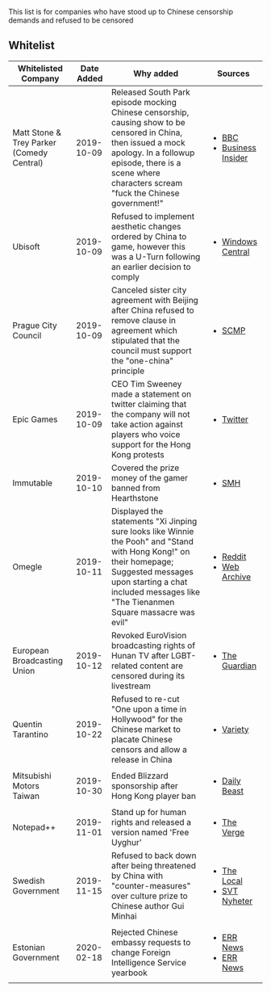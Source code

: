 This list is for companies who have stood up to Chinese censorship demands and refused to be censored

<!-- RENDER START -->

<h2>Whitelist</h2>

| Whitelisted Company                          | Date Added | Why added                                                    | Sources                                                      |
| ----------------------------------------- | ---------- | ------------------------------------------------------------ | ------------------------------------------------------------ |
| Matt Stone & Trey Parker (Comedy Central) | 2019-10-09 | Released South Park episode mocking Chinese censorship, causing show to be censored in China, then issued a mock apology. In a followup episode, there is a scene where characters scream "fuck the Chinese government!" | <ul><li>[BBC](https://www.bbc.co.uk/news/world-asia-china-49968867)</li><li>[Business Insider](https://www.businessinsider.com/south-park-takes-on-chinese-government-in-300th-episode-2019-10)</li></ul> |
| Ubisoft                                   | 2019-10-09 | Refused to implement aesthetic changes ordered by China to game, however this was a U-Turn following an earlier decision to comply | <ul><li>[Windows Central](https://www.windowscentral.com/rainbow-six-siege-drops-china-censorship-reverts-aesthetic-changes)</li></ul> |
| Prague City Council                       | 2019-10-09 | Canceled sister city agreement with Beijing after China refused to remove clause in agreement which stipulated that the council must support the "one-china" principle | <ul><li>[SCMP](https://www.scmp.com/news/china/diplomacy/article/3032045/prague-cuts-sister-city-ties-beijing-amid-tangible-anger-over)</li></ul> |
| Epic Games                                | 2019-10-09 | CEO Tim Sweeney made a statement on twitter claiming that the company will not take action against players who voice support for the Hong Kong protests | <ul><li>[Twitter](https://twitter.com/TimSweeneyEpic/status/1181946357759844352)</li></ul> |
| Immutable                                 | 2019-10-10 | Covered the prize money of the gamer banned from Hearthstone | <ul><li>[SMH](https://www.smh.com.au/business/companies/sydney-startup-under-fire-online-for-supporting-pro-hong-kong-protest-gamer-20191009-p52z2g.html)</li></ul>  |
| Omegle                                 | 2019-10-11 | Displayed the statements "Xi Jinping sure looks like Winnie the Pooh" and "Stand with Hong Kong!" on their homepage; Suggested messages upon starting a chat included messages like "The Tienanmen Square massacre was evil" | <ul><li>[Reddit](https://www.reddit.com/r/HongKong/comments/dfwmve/omegle_is_fighting_for_hong_kong_too/)</li><li>[Web Archive](http://web.archive.org/web/20191011144103/https://www.omegle.com/)</li></ul>    |
| European Broadcasting Union | 2019-10-12 | Revoked EuroVision broadcasting rights of Hunan TV after LGBT-related content are censored during its livestream | <ul><li>[The Guardian](https://www.theguardian.com/world/2018/may/11/chinese-broadcaster-loses-eurovision-rights-over-lgbt-censorship)</li></ul> |
| Quentin Tarantino | 2019-10-22 | Refused to re-cut "One upon a time in Hollywood" for the Chinese market to placate Chinese censors and allow a release in China | <ul><li>[Variety](https://variety.com/2019/film/news/quentin-tarantino-once-upon-a-time-in-hollywood-china-1203375792/)</li></ul> |
| Mitsubishi Motors Taiwan | 2019-10-30 | Ended Blizzard sponsorship after Hong Kong player ban | <ul><li>[Daily Beast](https://www.thedailybeast.com/blizzard-sponsor-mitsubishi-bailed-after-the-company-punished-pro-hong-kong-gamer-blitzchung)</li></ul> |
| Notepad++ | 2019-11-01 | Stand up for human rights and released a version named 'Free Uyghur' | <ul><li>[The Verge](https://www.theverge.com/2019/10/30/20940651/text-editor-notepad-free-uyghur-edition-china-spam)</li></ul> |
| Swedish Government | 2019-11-15 | Refused to back down after being threatened by China with "counter-measures" over culture prize to Chinese author Gui Minhai | <ul><li>[The Local](https://www.thelocal.se/20191115/china-threatens-sweden-over-prize-to-dissident-author)</li><li>[SVT Nyheter](https://www.svt.se/nyheter/inrikes/statsminister-stefan-lofven-s-vi-tanker-inte-falla-for-den-har-typen-av-hot)</li></ul> |
| Estonian Government | 2020-02-18 | Rejected Chinese embassy requests to change Foreign Intelligence Service yearbook | <ul><li>[ERR News](https://news.err.ee/1036423/chinese-embassy-requests-changes-to-foreign-intelligence-service-yearbook)</li><li>[ERR News](https://news.err.ee/1036478/foreign-minister-rejects-china-embassy-intelligence-service-criticisms)</li></ul> |

<!-- RENDER END -->
